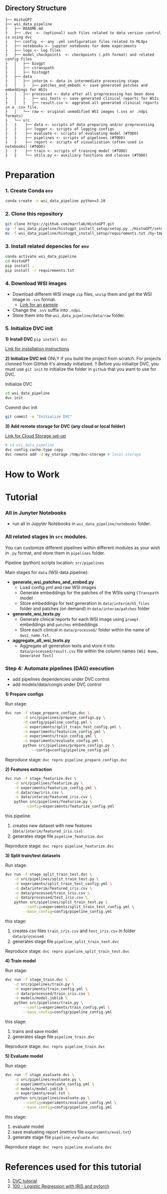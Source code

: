 Directory Structure
--------------------
    ├── HistoGPT
    ├── wsi_data_pipeline
    ├   ├── README.md
    ├   ├── .dvc  <- (optional) such files related to data version control is using dvc
    ├   ├── config  <- any .yml configuration files related to MLOps
    ├   ├── notebooks <- jupyter notebooks for demo experiments
    ├   ├── logs <- log files 
    ├   ├── model_checkpoints  <- checkpoints (.pth format) and related config files
    ├   │   ├── biogpt 
    ├   │   ├── ctranspath
    ├   │   ├── histogpt 
    ├   ├── data
    ├   │   ├── interim <- data in intermediate processing stage 
    ├   │   ├   ├── patches_and_embeds <- save generated patches and embeddings for WSIs
    ├   │   ├── processed <- data after all preprocessing has been done
    ├   │   ├   ├── wsi_texts <- save generated clinical reports for WSIs
    ├   │   ├   ├── result.csv <- aggrated all generated clinical reports in a .csv file.
    ├   │   └── raw <- original unmodified WSI images (.svs or .ndpi formats)
    ├   └── src
    ├   ├    ├── data <- scripts of data preparing and/or preprocessing
    ├   ├    ├── logger <- scripts of logging configs
    ├   ├    ├── evaluate <- scripts of evaluating model (#TODO)
    ├   ├    ├── pipelines <- scripts of pipelines (#TODO)
    ├   ├    ├── report <- scripts of visualization (often used in notebooks) (#TODO)
    ├   ├    ├── train <- scripts of training model (#TODO)
    ├   ├    └── utils.py <- auxiliary functions and classes (#TODO)
        

# Preparation
### 1. Create Conda `env`
```bash
conda create -n wsi_data_pipeline python=3.10
```
### 2. Clone this repository
```bash
git clone https://github.com/marrlab/HistoGPT.git
cp -f wsi_data_pipeline/histogpt_install_setup/setup.py ./HistoGPT/setup.py
mv -f wsi_data_pipeline/histogpt_install_setup/requirements.txt /hy-tmp/wuxinghao/HistoGPT
```
### 3. Install related depencies for `env`
```bash
conda activate wsi_data_pipeline
cd HistoGPT
pip install .
pip install -r requirements.txt
```

### 4. Download WSI images
- Download different WSI image `zip` files, `unzip` them and get the WSI image in `.svs` format.
    - [Link for an eample](https://portal.gdc.cancer.gov/cases/0691b8c5-6244-407c-8601-fa1bda01ff2a?bioId=23ae363b-d19a-4ca9-8219-ca22eae68071)
- Change the `.svs` suffix into `.ndpi`.
- Store them into the `wsi_data_pipeline/data/raw` folder.


### 5. Initialize DVC init 

__1) Install DVC__ 
`pip install dvc`

[Link for installation instructions](https://dvc.org/doc/get-started/install)

__2) Initialize DVC init__
ONLY if you build the project from scratch. For projects clonned from GitHub it's already initialized.
!! Before you initialize DVC, you must use `git init` to initialize the folder in `github` that you want to use for DVC.

Initialize DVC 
```bash
cd wsi_data_pipeline
dvc init
```

Commit dvc init

```bash
git commit -m "Initialize DVC"
``` 

__3) Add remote storage for DVC (any cloud or local folder)__

[Link for Cloud Storage set-up](https://dvc.org/doc/user-guide/data-management/remote-storage)
```bash
# cd wsi_data_pipeline
dvc config cache.type copy
dvc remote add -d my_storage /tmp/dvc-storage # local-storage
```


# How to Work

# Tutorial
### All in Junyter Notebooks 
- run all in Jupyter Notebooks in `wsi_data_pipeline/notebooks` folder.

### All related stages in `src` modules.
You can customize different pipelines within different modules as your wish in `.py` format, and store them in `pipelines` folder.

Pipeline (python) scripts location: `src/pipelines`

Main stages for `data` (WSI data pipeline):
* __generate_wsi_patches_and_embed.py__
    - Load config.yml and raw WSI images
    - Generate embeddings for the patches of the WSIs using `CTranspath` model
    - Store embeddings for text generation in `data/interim/h5_files` folder and patches (on demand) in `data/interim/patches` folder
* __generate_wsi_texts.py__
    - Generate clinical reports for each WSI image using `prompt` embeddings and `patches` embeddings
    - Store each clinical in `data/processed/` folder within the name of `$wsi_name.txt`.
* __aggregate_all_wsi_texts.py__
    - Aggregate all generation texts and store it into `data/processed/result.csv` file within the column names `[WSI Name, Generated Text]`







### Step 4: Automate pipelines (DAG) execution  
- add pipelines dependencies under DVC control
- add models/data/congis under DVC control

__1) Prepare configs__

Run stage:
```bash
dvc run -f stage_prepare_configs.dvc \
        -d src/pipelines/prepare_configs.py \
        -d config/pipeline_config.yml \
        -o experiments/split_train_test_config.yml \
        -o experiments/featurize_config.yml \
        -o experiments/train_config.yml \
        -o experiments/evaluate_config.yml \
        python src/pipelines/prepare_configs.py \ 
            --config=config/pipeline_config.yml
```

Reproduce stage: `dvc repro pipeline_prepare_configs.dvc`


__2) Features extraction__

```bash
dvc run -f stage_featurize.dvc \
    -d src/pipelines/featurize.py \
    -d experiments/featurize_config.yml \
    -d data/raw/iris.csv \
    -o data/interim/featured_iris.csv \
    python src/pipelines/featurize.py \
        --config=experiments/featurize_config.yml
```


this pipeline:
1) creates new dataset with new features (`data/interim/featured_iris.csv`)
2) generates stage file `pipeline_featurize.dvc`

Reproduce stage: `dvc repro pipeline_featurize.dvc`

        
__3) Split train/test datasets__

Run stage:

```bash
dvc run -f stage_split_train_test.dvc \
    -d src/pipelines/split_train_test.py \
    -d experiments/split_train_test_config.yml \
    -d data/interim/featured_iris.csv \
    -o data/processed/train_iris.csv \
    -o data/processed/test_iris.csv \
    python src/pipelines/split_train_test.py \
        --config=experiments/split_train_test_config.yml \
        --base_config=config/pipeline_config.yml
```

this stage:

1) creates csv files `train_iris.csv` and `test_iris.csv` in folder `data/processed`
2) generates stage file `pipeline_split_train_test.dvc`        

Reproduce stage: `dvc repro pipeline_split_train_test.dvc`


__4) Train model__ 

Run stage:
```bash
dvc run -f stage_train.dvc \
    -d src/pipelines/train.py \
    -d experiments/train_config.yml \
    -d data/processed/train_iris.csv \
    -o models/model.joblib \
    python src/pipelines/train.py \
        --config=experiments/train_config.yml \
        --base_config=config/pipeline_config.yml
```


this stage:

1) trains and save model
2) generates stage file `pipeline_train.dvc`        

Reproduce stage: `dvc repro pipeline_train.dvc`


__5) Evaluate model__

Run stage:
```bash
dvc run -f stage_evaluate.dvc \
    -d src/pipelines/evaluate.py \
    -d experiments/evaluate_config.yml \
    -d models/model.joblib \
    -m experiments/eval.txt \
    python src/pipelines/evaluate.py \
        --config=experiments/evaluate_config.yml \
        --base_config=config/pipeline_config.yml
```    
    

this stage:

1) evaluate model
2) save evaluating report (metrics file `experiments/eval.txt`)
3) generate stage file `pipeline_evaluate.dvc`

Reproduce stage: `dvc repro pipeline_evaluate.dvc`



# References used for this tutorial

1) [DVC tutorial](https://dvc.org/doc/tutorial) 
2) [100 - Logistic Regression with IRIS and pytorch](https://www.xavierdupre.fr/app/ensae_teaching_cs/helpsphinx/notebooks/100_Logistic_IRIS.html) 